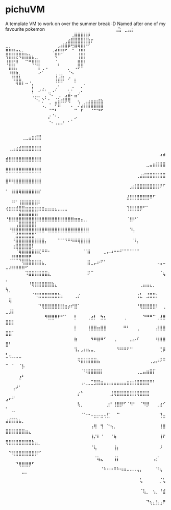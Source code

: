 # pichuVM
A template VM to work on over the summer break :D
Named after one of my favourite pokemon
⠀⠀⠀⠀⠀⠀⠀⠀⠀⠀⠀⠀⠀⠀⠀⠀⠀⠀⠀⠀⠀⢠⣷⠀⣀⣤⡆⠀⠀⠀
⠀⠀⠀⠀⠀⠀⠀⠀⠀⠀⠀⠀⠀⠀⠀⠀⠀⠀⠀⠀⢀⣿⣿⣿⣿⡿⠀⠀⠀⠀
⠀⠀⠀⠀⠀⠀⠀⠀⠀⠀⠀⠀⠀⠀⠀⠀⠀⠀⢀⣴⣿⣿⣿⣿⣿⣷⡖⠀⠀⠀
⣀⡀⠀⠀⠀⠀⠀⠀⠀⠀⠀⠀⠀⠀⠀⠀⣠⣾⣿⡿⢛⣿⢿⣿⡟⠋⠀⠀⠀⠀
⣿⣿⣿⣶⣦⣄⡀⠀⠀⠀⠀⠀⠀⠀⠠⣾⣿⡿⠋⠀⠈⠀⢸⣿⡇⠀⠀⠀⠀⠀
⢻⣿⣿⣟⠻⣿⣿⣷⣦⣀⠀⠀⠀⠀⠀⠻⠉⠀⠀⠀⠀⠀⢸⣿⡇⠀⠀⠀⠀⠀
⢸⣿⣟⠿⠀⠀⠉⠛⢿⣿⡇⠀⠀⠀⠀⠈⡀⠀⠀⠀⠀⠀⣿⣿⠇⠀⠀⠀⠀⠀
⠀⣿⣿⡄⠀⠀⠀⠀⠀⠈⡇⢀⠠⠀⠀⠀⠁⠀⠀⡀⠀⠠⠟⠛⠀⠀⠀⠀⠀⠀
⠀⠸⣿⣷⡀⠀⠀⠀⠀⠀⠔⠁⠀⠀⠀⢀⢀⡀⠀⠈⠢⠀⠀⠀⠀⠀⠀⠀⠀⠀
⠀⠀⢻⣿⣧⠀⠀⠀⠀⠀⠀⠀⠀⠀⠀⢸⣴⣿⠀⠔⠀⡄⠀⠀⠀⠀⠀⠀⠀⠀
⠀⠀⠀⠻⠿⠇⠒⠈⡄⠀⠀⠀⠀⠀⠀⠈⡉⠁⠀⠀⠀⠁⠀⠀⠄⠀⠀⠀⠀⠀
⠀⠀⠀⠀⠀⠀⠀⠀⡇⠀⡠⠴⠄⠀⢀⠔⠀⠀⠀⠄⠌⠀⠀⡁⠀⠀⠀⠀⠀⠀
⠀⠀⠀⠀⠀⠀⠀⠀⢁⣀⡀⠀⡀⠙⠄⠀⢀⠀⣠⣾⠄⣤⠊⠀⠀⠀⠀⠀⠀⠀
⠀⠀⠀⠀⠀⠀⠀⠀⠀⠑⠄⡑⠁⠂⠀⣈⣥⣾⡿⢿⠀⠀⢄⠀⢀⣠⣤⣤⣴⣦
⠀⠀⠀⠀⠀⠀⠀⠀⠀⠀⠀⠠⡀⠈⠀⠋⠿⠀⠀⠀⠄⠀⠌⣴⣿⣿⣿⣿⣿⣿
⠀⠀⠀⠀⠀⠀⠀⠀⠀⠀⠀⠀⠀⠈⠉⠃⠀⠀⠀⠀⠀⠉⠀⠏⠀⠀⠈⠉⠙⠋
⠀⠀⠀⠀⠀⠀⠀⠀⠀⠀⠀⠀⠀⡔⠈⠂⠄⠀⠀⠀⠀⡠⠀⠀⠀⠀⠀⠀⠀⠀
⠀⠀⠀⠀⠀⠀⠀⠀⠀⠀⠀⠀⠀⠐⠄⢀⣀⡰⠀⠂⠁⠀⠀⠀⠀⠀⠀⠀⠀⠀

⠀⠀⠀⠀⠀⠀⠀⠀⠀⠀⠀⠀⠀⠀⠀⠀⠀⠀⠀⠀⠀⠀⠀⠀⠀⠀⠀⠀⠀⠀⠀⠀⠀⠀⠀⠀⠀⠀⠀⠀⠀⠀⠀⠀⠀⠀⠀⠀⠀⠀⠀⠀⠀⠀⢀⣀⣤⣶⣾⣿
⠀⠀⠀⠀⠀⠀⠀⠀⠀⠀⠀⠀⠀⠀⠀⠀⠀⠀⠀⠀⠀⠀⠀⠀⠀⠀⠀⠀⠀⠀⠀⠀⠀⠀⠀⠀⠀⠀⠀⠀⠀⠀⠀⠀⠀⠀⠀⠀⠀⠀⢀⣠⣴⣾⣿⣿⣿⣿⣿⣿
⠀⠀⠀⠀⠀⠀⠀⠀⠀⠀⠀⠀⠀⠀⠀⠀⠀⠀⠀⠀⠀⠀⠀⠀⠀⠀⠀⠀⠀⠀⠀⠀⠀⠀⠀⠀⠀⠀⠀⠀⠀⠀⠀⠀⠀⠀⠀⣠⣴⣾⣿⣿⣿⣿⣿⣿⣿⣿⣿⣿
⠀⠀⠀⠀⠀⠀⠀⠀⠀⠀⠀⠀⠀⠀⠀⠀⠀⠀⠀⠀⠀⠀⠀⠀⠀⠀⠀⠀⠀⠀⠀⠀⠀⠀⠀⠀⠀⠀⠀⠀⠀⠀⠀⣀⣤⣶⣿⣿⣿⣿⣿⣿⣿⣿⣿⣿⣿⣿⣿⣿
⠀⠀⠀⠀⠀⠀⠀⠀⠀⠀⠀⠀⠀⠀⠀⠀⠀⠀⠀⠀⠀⠀⠀⠀⠀⠀⠀⠀⠀⠀⠀⠀⠀⠀⠀⠀⠀⠀⠀⠀⢀⣴⣾⣿⣿⣿⣿⣿⣿⣿⠿⢿⣿⣿⣿⣿⣿⣿⣿⣿
⠀⠀⠀⠀⠀⠀⠀⠀⠀⠀⠀⠀⠀⠀⠀⠀⠀⠀⠀⠀⠀⠀⠀⠀⠀⠀⠀⠀⠀⠀⠀⠀⠀⠀⠀⠀⠀⠀⣠⣾⣿⣿⣿⣿⣿⣿⣿⠟⠋⠁⠀⣿⣿⢿⣿⣿⣿⣿⣿⡏
⠀⠀⠀⠀⠀⠀⠀⠀⠀⠀⠀⠀⠀⠀⠀⠀⠀⠀⠀⠀⠀⠀⠀⠀⠀⠀⠀⠀⠀⠀⠀⠀⠀⠀⠀⠀⠀⣼⣿⣿⣿⣿⣿⣿⠿⠋⠀⠀⠀⠀⠀⠛⠁⢸⣿⣿⣿⣿⣿⠇
⢴⣶⣶⣾⣿⣿⣶⣶⣶⣶⣶⣶⣤⣤⣤⣄⣀⣀⣀⠀⠀⠀⠀⠀⠀⠀⠀⠀⠀⠀⠀⠀⠀⠀⠀⠀⠀⢹⣿⣿⣿⡿⠋⠁⠀⠀⠀⠀⠀⠀⠀⠀⠀⣾⣿⣿⣿⣿⣿⠀
⠘⣿⣿⣿⣿⣿⣿⣿⣿⣿⣿⣿⣿⣿⣿⣿⣿⣿⣿⣿⣿⣶⣶⣤⣀⠀⠀⠀⠀⠀⠀⠀⠀⠀⠀⠀⠀⠈⣿⠟⠁⠀⠀⠀⠀⠀⠀⠀⠀⠀⠀⠀⢠⣿⣿⣿⣿⣿⡇⠀
⠀⠘⣿⣿⣿⣿⣿⣿⣿⣿⣿⣿⠿⣿⣿⣿⣿⣿⣿⣿⣿⣿⣿⣿⣿⡇⠀⠀⠀⠀⠀⠀⠀⠀⠀⠀⠀⠀⠹⡄⠀⠀⠀⠀⠀⠀⠀⠀⠀⠀⠀⠀⣾⣿⣿⣿⣿⣿⠁⠀
⠀⠀⠘⣿⣿⣿⣿⣿⣿⣿⣿⣿⡄⠀⠀⠀⠉⠉⠙⠛⠻⠿⢿⣿⣿⣿⠀⠀⠀⠀⠀⠀⠀⠀⠀⠀⠀⠀⠀⠹⡄⠀⠀⠀⠀⠀⠀⠀⠀⠀⠀⢰⣿⣿⣿⣿⣿⠇⠀⠀
⠀⠀⠀⠈⢿⣿⣿⣿⣿⣿⣏⠛⠛⠂⠀⠀⠀⠀⠀⠀⠀⠀⠀⠀⠉⣿⠀⠀⠀⠀⣀⡤⠴⠒⠒⠋⠉⠉⠉⠉⠉⠀⠀⠀⠀⠀⠀⠀⠀⠀⢀⣿⣿⣿⣿⣿⡟⠀⠀⠀
⠀⠀⠀⠀⠈⢻⣿⣿⣿⣿⣿⣦⡀⠀⠀⠀⠀⠀⠀⠀⠀⠀⠀⠀⠀⣿⣀⡤⠖⠋⠁⠀⠀⠀⠀⠀⠀⠀⠀⠀⠀⠀⠀⠀⠀⠀⠠⣤⠤⠤⠼⠿⠿⠿⠿⠋⠀⠀⠀⠀
⠀⠀⠀⠀⠀⠀⠹⣿⣿⣿⣿⣿⣿⣆⠀⠀⠀⠀⠀⠀⠀⠀⠀⠀⠀⠟⠉⠀⠀⠀⠀⠀⠀⠀⠀⠀⠀⠀⠀⠀⠀⠀⠀⠀⠀⠀⠀⠈⢦⡀⠀⠀⠀⠀⠀⠀⠀⠀⠀⠀
⠀⠀⠀⠀⠀⠀⠀⠘⢿⣿⣿⣿⣿⣿⣷⣄⠀⠀⠀⠀⠀⠀⠀⠀⠀⠀⠀⠀⠀⠀⠀⠀⠀⠀⠀⠀⠀⠀⠀⠀⠀⢀⣤⣤⣄⡀⠀⠀⠀⢳⡀⠀⠀⠀⠀⠀⠀⠀⠀⠀
⠀⠀⠀⠀⠀⠀⠀⠀⠈⠻⣿⣿⣿⣿⣿⣿⣷⡄⠀⠀⠀⢀⡔⠀⠀⠀⠀⠀⠀⠀⠀⠀⠀⠀⠀⠀⠀⠀⠀⠀⢰⣇⠀⣸⣿⣿⡆⠀⠀⠀⢿⠀⠀⠀⠀⠀⠀⠀⠀⠀
⠀⠀⠀⠀⠀⠀⠀⠀⠀⠀⠙⢿⣿⣿⣿⣿⣿⣿⣶⡴⠞⣿⠁⠀⠀⠀⠀⠀⠀⠀⠀⠀⠀⠀⠀⠀⠀⠀⠀⠀⠘⢿⣿⣿⣿⣿⠇⠀⢀⣀⣸⡇⠀⠀⠀⠀⠀⠀⠀⠀
⠀⠀⠀⠀⠀⠀⠀⠀⠀⠀⠀⠀⠻⣿⣿⠿⠟⠋⠁⠀⠀⡇⠀⠀⠀⢀⣴⡇⠀⣳⣆⠀⠀⠀⠀⠀⢀⠀⠀⠀⠀⠀⠙⠛⠛⠉⢀⣼⣿⣿⣿⡇⠀⠀⠀⠀⠀⠀⠀⠀
⠀⠀⠀⠀⠀⠀⠀⠀⠀⠀⠀⠀⠀⠀⠀⠀⠀⠀⠀⠀⠀⡇⠀⠀⠀⢸⣿⣿⣶⣿⣿⠀⠀⠀⠀⠀⠛⠃⠀⠀⢀⠀⠀⠀⠀⠀⣼⣿⣿⣿⣿⠁⠀⠀⠀⠀⠀⠀⠀⠀
⠀⠀⠀⠀⠀⠀⠀⠀⠀⠀⠀⠀⠀⠀⠀⠀⠀⠀⠀⠀⠀⣷⠀⠀⠀⠀⠻⠿⣿⠿⠋⠀⠀⢀⠀⠀⠀⠀⣀⡤⠏⠀⠀⠀⠀⠀⢿⣿⣿⣿⠃⠀⠀⠀⠀⠀⠀⠀⠀⠀
⠀⠀⠀⠀⠀⠀⠀⠀⠀⠀⠀⠀⠀⠀⠀⠀⠀⠀⠀⠀⠀⢹⡄⣠⣶⣦⣤⡀⠀⠀⠀⠀⠀⠀⠙⠛⠛⠋⠉⠀⠀⠀⠀⠀⠀⠀⠀⢉⡿⣃⢤⣀⣀⣀⠀⠀⠀⠀⠀⠀
⠀⠀⠀⠀⠀⠀⠀⠀⠀⠀⠀⠀⠀⠀⠀⠀⠀⠀⠀⠀⠀⠀⠻⣿⣿⣿⣿⣿⣦⠀⠀⠀⠀⠀⠀⠀⠀⠀⠀⠀⠀⠀⠀⠀⢀⣠⡴⠟⠛⠉⠀⠁⠀⠈⡧⠀⠀⠀⠀⠀
⠀⠀⠀⠀⠀⠀⠀⠀⠀⠀⠀⠀⠀⠀⠀⠀⠀⠀⠀⠀⠀⠀⠀⠈⠻⣿⣿⣿⣿⡇⠀⠀⠀⠀⠀⠀⠀⠀⠀⠀⢀⣀⣤⣶⣿⡏⠀⠀⠀⠀⠀⠀⠀⣰⠃⠀⠀⠀⠀⠀
⠀⠀⠀⠀⠀⠀⠀⠀⠀⠀⠀⠀⠀⠀⠀⠀⠀⠀⠀⠀⠀⠀⠀⢠⢄⣀⣉⣻⣿⣶⣤⣤⣤⣤⣤⣤⣤⣶⣶⣾⣿⣿⣿⣿⠛⠃⠀⠀⠀⠀⠀⢠⠞⠁⠀⠀⠀⠀⠀⠀
⠀⠀⠀⠀⠀⠀⠀⠀⠀⠀⠀⠀⠀⠀⠀⠀⠀⠀⠀⠀⠀⠀⡔⠓⠀⠀⠀⠀⠀⠀⠀⠀⣸⢿⣿⣿⣿⣿⣿⣿⢿⣿⣿⣿⠀⠀⠀⠀⠀⣠⠖⠋⠀⠀⠀⠀⠀⠀⠀⠀
⠀⠀⠀⠀⠀⠀⠀⠀⠀⠀⠀⠀⠀⠀⠀⠀⠀⠀⠀⠀⠀⠀⢧⡀⠀⠀⠀⠀⠀⠀⠀⣰⠃⢸⣿⡿⠋⠈⠻⠃⠀⠈⠻⡿⠀⠀⢀⣴⠊⠁⠀⣀⠀⠀⠀⠀⠀⠀⠀⠀
⠀⠀⠀⠀⠀⠀⠀⠀⠀⠀⠀⠀⠀⠀⠀⠀⠀⠀⠀⠀⠀⠀⠀⠈⠑⠒⠤⣤⡤⣤⢤⣏⠀⠀⠉⠀⠀⠀⠀⠀⠀⠀⠀⠀⠀⠀⠀⢹⣤⣴⣾⣿⣷⣦⡀⠀⠀⠀⠀⠀
⠀⠀⠀⠀⠀⠀⠀⠀⠀⠀⠀⠀⠀⠀⠀⠀⠀⠀⠀⠀⠀⠀⠀⠀⠀⠀⢠⢿⠀⢻⠀⠙⢦⡀⠀⠀⠀⠀⠀⠀⠀⠀⠀⠀⠀⠀⠀⢸⣿⣿⣿⣿⣿⣿⣿⣶⣄⠀⠀⠀
⠀⠀⠀⠀⠀⠀⠀⠀⠀⠀⠀⠀⠀⠀⠀⠀⠀⠀⠀⠀⠀⠀⠀⠀⠀⠀⢸⡌⠇⠈⠀⠀⠈⢷⠀⠀⠀⠀⠀⠀⠀⠀⠀⠀⠀⠀⠀⢸⠏⢿⣿⣿⣿⣿⣿⣿⣿⣷⣤⡀
⠀⠀⠀⠀⠀⠀⠀⠀⠀⠀⠀⠀⠀⠀⠀⠀⠀⠀⠀⠀⠀⠀⠀⠀⠀⠀⠈⢧⠀⠀⠀⠀⠀⢸⡆⠀⠀⠀⠀⠀⠀⠀⠀⠀⠀⠀⠀⠜⠀⠀⠙⢿⣿⣿⣿⣿⣿⣿⡿⠋
⠀⠀⠀⠀⠀⠀⠀⠀⠀⠀⠀⠀⠀⠀⠀⠀⠀⠀⠀⠀⠀⠀⠀⠀⠀⠀⠀⠈⢷⣄⠀⠀⠀⢸⡇⠀⠀⠀⠀⠀⠀⠀⠀⠀⠀⢠⡊⠀⠀⠀⠀⠀⠙⢿⣿⣿⡿⠋⠀⠀
⠀⠀⠀⠀⠀⠀⠀⠀⠀⠀⠀⠀⠀⠀⠀⠀⠀⠀⠀⠀⠀⠀⠀⠀⠀⠀⠀⠀⠀⠈⠓⠒⠒⠛⠓⠲⠶⠤⠤⠤⢤⡄⠀⠀⠀⠀⠙⢦⠀⠀⠀⠀⠀⠀⠉⠁⠀⠀⠀⠀
⠀⠀⠀⠀⠀⠀⠀⠀⠀⠀⠀⠀⠀⠀⠀⠀⠀⠀⠀⠀⠀⠀⠀⠀⠀⠀⠀⠀⠀⠀⠀⠀⠀⠀⠀⠀⠀⠀⠀⠀⠀⢧⠀⠀⠀⠀⠀⡈⢧⠀⠀⠀⠀⠀⠀⠀⠀⠀⠀⠀
⠀⠀⠀⠀⠀⠀⠀⠀⠀⠀⠀⠀⠀⠀⠀⠀⠀⠀⠀⠀⠀⠀⠀⠀⠀⠀⠀⠀⠀⠀⠀⠀⠀⠀⠀⠀⠀⠀⠀⠀⠀⠈⢧⡀⠀⢢⡀⠘⣾⠀⠀⠀⠀⠀⠀⠀⠀⠀⠀⠀
⠀⠀⠀⠀⠀⠀⠀⠀⠀⠀⠀⠀⠀⠀⠀⠀⠀⠀⠀⠀⠀⠀⠀⠀⠀⠀⠀⠀⠀⠀⠀⠀⠀⠀⠀⠀⠀⠀⠀⠀⠀⠀⠀⠙⢦⣄⣧⣠⠟⠀⠀⠀⠀⠀⠀⠀⠀⠀⠀⠀
